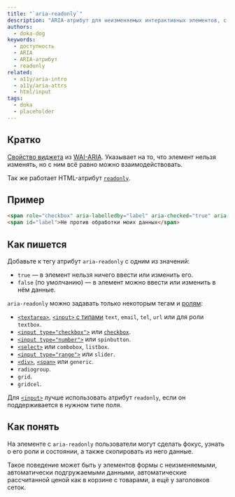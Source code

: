 ```yaml
---
title: "`aria-readonly`"
description: "ARIA-атрибут для неизменяемых интерактивных элементов, с которыми можно как-то взаимодействовать."
authors:
  - doka-dog
keywords:
  - доступность
  - ARIA
  - ARIA-атрибут
  - readonly
related:
  - a11y/aria-intro
  - a11y/aria-attrs
  - html/input
tags:
  - doka
  - placeholder
---
```


## Кратко

[Свойство виджета](/a11y/aria-attrs/#atributy-vidzhetov) из [WAI-ARIA](/a11y/aria-intro/#specifikaciya). Указывает на то, что элемент нельзя изменять, но с ним всё равно можно взаимодействовать.

Так же работает HTML-атрибут [`readonly`](/html/input/#prochie-atributy).

## Пример

```html
<span role="checkbox" aria-labelledby="label" aria-checked="true" aria-readonly="true"></span>
<span id="label">Не против обработки моих данных</span>
```

## Как пишется

Добавьте к тегу атрибут `aria-readonly` с одним из значений:

- `true` — в элемент нельзя ничего ввести или изменить его.
- `false` (по умолчанию) — в элемент можно ввести или изменить в нём данные.

`aria-readonly` можно задавать только некоторым тегам и [ролям](/a11y/aria-roles/):

- [`<textarea>`](/html/textarea/), [`<input>` с типами](/html/input/#type) `text`, `email`, `tel`, `url` или для роли `textbox`.
- [`<input type="checkbox">`](/html/input/#type) или [`checkbox`](/a11y/role-checkbox/).
- [`<input type="number">`](/html/input/#type) или `spinbutton`.
- [`<select>`](/html/select/) или `combobox`, `listbox`.
- [`<input type="range">`](/html/input/#type) или `slider`.
- [`<div>`](/html/div/), [`<span>`](/html/span/) или `generic`.
- `radiogroup`.
- `grid`.
- `gridcel`.

Для [`<input>`](/html/input/) лучше использовать атрибут `readonly`, если он поддерживается в нужном типе поля.

## Как понять

На элементе с `aria-readonly` пользователи могут сделать фокус, узнать о его роли и состоянии, а также скопировать из него данные.

Такое поведение может быть у элементов формы с неизменяемыми, автоматически подгружаемыми данными, автоматические рассчитанной ценой как в корзине с товарами, а ещё у заголовков сеток.
